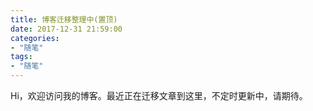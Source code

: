```yaml
---
title: 博客迁移整理中(置顶)
date: 2017-12-31 21:59:00
categories:
- "随笔"
tags:
- "随笔"
---
```

Hi，欢迎访问我的博客。最近正在迁移文章到这里，不定时更新中，请期待。